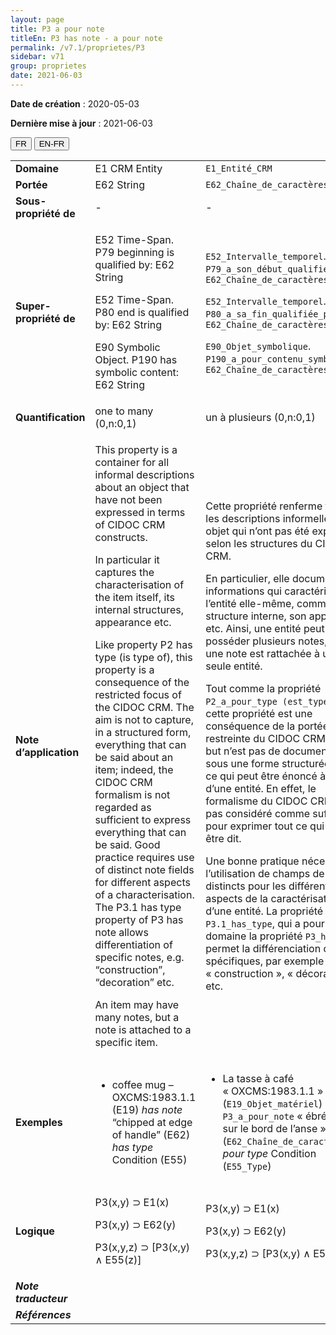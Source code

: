 ```yaml
---
layout: page
title: P3 a pour note
titleEn: P3 has note - a pour note
permalink: /v7.1/proprietes/P3
sidebar: v71
group: proprietes
date: 2021-06-03
---
```


**Date de création** : 2020-05-03

**Dernière mise à jour** : 2021-06-03

<div class="lang-buttons">
  <button id="fr" class="activate">FR</button>
  <button id="en-fr">EN-FR</button>
</div>

<table>
<tbody>
<tr>
<td><strong>Domaine</strong></td>
<td class="en">E1 CRM Entity</td>
<td><code class="language-plaintext highlighter-rouge">E1_Entité_CRM</code></td>
</tr>
<tr>
<td><strong>Portée</strong></td>
<td class="en">E62 String</td>
<td><code class="language-plaintext highlighter-rouge">E62_Chaîne_de_caractères</code></td>
</tr>
<tr>
<td><strong>Sous-propriété de</strong></td>
<td class="en">-</td>
<td>-</td>
</tr>
<tr>
<td><strong>Super-propriété de</strong></td>
<td class="en"><p>E52 Time-Span. P79 beginning is qualified by: E62 String</p>
<p>E52 Time-Span. P80 end is qualified by: E62 String</p>
<p>E90 Symbolic Object. P190 has symbolic content: E62 String</p></td>
<td><p><code class="language-plaintext highlighter-rouge">E52_Intervalle_temporel</code>. <code class="language-plaintext highlighter-rouge">P79_a_son_début_qualifié_par</code> : <code class="language-plaintext highlighter-rouge">E62_Chaîne_de_caractères</code></p>
<p><code class="language-plaintext highlighter-rouge">E52_Intervalle_temporel</code>. <code class="language-plaintext highlighter-rouge">P80_a_sa_fin_qualifiée_par</code> : <code class="language-plaintext highlighter-rouge">E62_Chaîne_de_caractères</code></p>
<p><code class="language-plaintext highlighter-rouge">E90_Objet_symbolique</code>. <code class="language-plaintext highlighter-rouge">P190_a_pour_contenu_symbolique</code> : <code class="language-plaintext highlighter-rouge">E62_Chaîne_de_caractères</code></p></td>
</tr>
<tr>
<td><strong>Quantification</strong></td>
<td class="en">one to many (0,n:0,1)</td>
<td>un à plusieurs (0,n:0,1)</td>
</tr>
<tr>
<td><strong>Note d’application</strong></td>
<td class="en"><p>This property is a container for all informal descriptions about an object that have not been expressed in terms of CIDOC CRM constructs.</p>
<p>In particular it captures the characterisation of the item itself, its internal structures, appearance etc.</p>
<p>Like property P2 has type (is type of), this property is a consequence of the restricted focus of the CIDOC CRM. The aim is not to capture, in a structured form, everything that can be said about an item; indeed, the CIDOC CRM formalism is not regarded as sufficient to express everything that can be said. Good practice requires use of distinct note fields for different aspects of a characterisation. The P3.1 has type property of P3 has note allows differentiation of specific notes, e.g. “construction”, “decoration” etc.</p>
<p>An item may have many notes, but a note is attached to a specific item.</p></td>
<td><p>Cette propriété renferme toutes les descriptions informelles d’un objet qui n’ont pas été exprimées selon les structures du CIDOC CRM.</p>
<p>En particulier, elle documente les informations qui caractérisent l’entité elle-même, comme sa structure interne, son apparence, etc. Ainsi, une entité peut posséder plusieurs notes, mais une note est rattachée à une seule entité.</p>
<p>Tout comme la propriété <code class="language-plaintext highlighter-rouge">P2_a_pour_type (est_type_de)</code>, cette propriété est une conséquence de la portée restreinte du CIDOC CRM dont le but n’est pas de documenter, sous une forme structurée, tout ce qui peut être énoncé à propos d’une entité. En effet, le formalisme du CIDOC CRM n’est pas considéré comme suffisant pour exprimer tout ce qui peut être dit.</p>
<p>Une bonne pratique nécessite l’utilisation de champs de notes distincts pour les différents aspects de la caractérisation d’une entité. La propriété <code class="language-plaintext highlighter-rouge">P3.1_has_type</code>, qui a pour domaine la propriété <code class="language-plaintext highlighter-rouge">P3_has_note</code>, permet la différenciation de notes spécifiques, par exemple « construction », « décoration », etc.</p></td>
</tr>
<tr>
<td><strong>Exemples</strong></td>
<td class="en"><ul>
<li>
<p>coffee mug – OXCMS:1983.1.1 (E19) <em>has note</em> “chipped at edge of handle” (E62) <em>has type</em> Condition (E55)</p>
</li>
</ul></td>
<td><ul>
<li>
<p>La tasse à café « OXCMS:1983.1.1 » (<code class="language-plaintext highlighter-rouge">E19_Objet_matériel</code>) <code class="language-plaintext highlighter-rouge">P3_a_pour_note</code> « ébréchée sur le bord de l’anse » (<code class="language-plaintext highlighter-rouge">E62_Chaîne_de_caractères</code>) <em>a pour type</em> Condition (<code class="language-plaintext highlighter-rouge">E55_Type</code>)</p>
</li>
</ul></td>
</tr>
<tr>
<td><strong>Logique</strong></td>
<td class="en"><p>P3(x,y) ⊃ E1(x)</p>
<p>P3(x,y) ⊃ E62(y)</p>
<p>P3(x,y,z) ⊃ [P3(x,y) ∧ E55(z)]</p></td>
<td><p>P3(x,y) ⊃ E1(x)</p>
<p>P3(x,y) ⊃ E62(y)</p>
<p>P3(x,y,z) ⊃ [P3(x,y) ∧ E55(z)]</p></td>
</tr>
<tr>
<td><strong><em>Note traducteur</em></strong></td>
<td colspan="2"></td>
</tr>
<tr>
<td><strong><em>Références</em></strong></td>
<td colspan="2"></td>
</tr>
</tbody>
</table>

